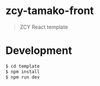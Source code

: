 # zcy-tamako-front

> ZCY React template

# Development

```bash
$ cd template
$ npm install
$ npm run dev
```
